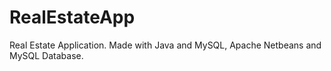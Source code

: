 # RealEstateApp
Real Estate Application. Made with Java and MySQL, Apache Netbeans and MySQL Database.
